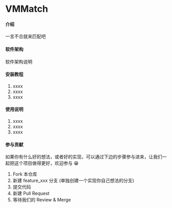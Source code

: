# VMMatch

#### 介绍
一言不合就来匹配吧

#### 软件架构
软件架构说明


#### 安装教程

1. xxxx
2. xxxx
3. xxxx

#### 使用说明

1. xxxx
2. xxxx
3. xxxx

#### 参与贡献
如果你有什么好的想法，或者好的实现，可以通过下边的步骤参与进来，让我们一起把这个项目做得更好，欢迎参与 😁

1. Fork 本仓库
2. 新建 feature_xxx 分支 (单独创建一个实现你自己想法的分支)
3. 提交代码
4. 新建 Pull Request
5. 等待我们的 Review & Merge



